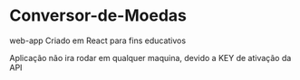 # Conversor-de-Moedas
web-app Criado em React para fins educativos

Aplicação não ira rodar em qualquer maquina, devido a KEY de ativação da API
